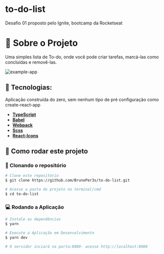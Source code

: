 # to-do-list
Desafio 01 proposto pelo Ignite, bootcamp da Rocketseat

 # :wrench: Sobre o Projeto
 Uma simples lista de To-do, onde você pode criar tarefas, marcá-las como concluídas e removê-las.
 
  <img alt="example-app" title="Example app" src="https://im2.ezgif.com/tmp/ezgif-2-35568e658b62.gif" />
  
## 🔨 Tecnologias:
Aplicação construída do zero, sem nenhum tipo de pré configuração como create-react-app

- **[TypeScript](https://www.typescriptlang.org/)**
- **[Babel](https://babeljs.io/)**
- **[Webpack](https://webpack.js.org/)**
- **[Scss](https://sass-lang.com/documentation/syntax)**
- **[React-Icons](https://react-icons.github.io/react-icons/)**

  
## 🚀 Como rodar este projeto
  
### :ram: Clonando o repositório
```bash
# Clone este repositório
$ git clone https://github.com/BrunoPer3s/to-do-list.git

# Acesse a pasta do projeto no terminal/cmd
$ cd to-do-list
```
### :computer: Rodando a Aplicação

```bash
# Instale as dependências
$ yarn

# Execute a Aplicação em Desenvolvimento
$ yarn dev

# O servidor inciará na porta:8080- acesse http://localhost:8080

```

